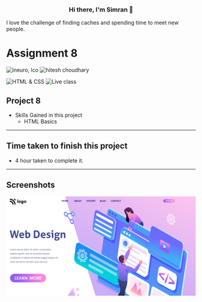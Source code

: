 <h3 align="center">
Hi there, I'm Simran</a> 👋
</h3>

 I love the challenge of finding caches and spending time to meet new people. 


# Assignment 8

![ineuro, lco](https://img.shields.io/badge/iNeuron-LCO-blue)
![hitesh choudhary](https://img.shields.io/badge/Hitesh--Choudhary-Full--stack--JS--bootcamp-red)

![HTML & CSS](https://img.shields.io/badge/HTML-CSS-orange)
![Live class](https://img.shields.io/badge/LIVE--CLASS-PROJECT--8-lightgrey)



## Project 8

-   Skills Gained in this project
    -  HTML Basics 

---

## Time taken to finish this project

-   4 hour taken to complete it.
---

## Screenshots
  <img src="./thumbnail.png" alt="brand-logo" />


